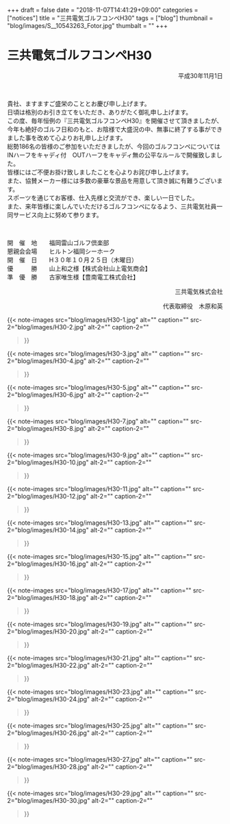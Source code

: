 +++
draft = false
date = "2018-11-07T14:41:29+09:00"
categories = ["notices"]
title = "三共電気ゴルフコンペH30"
tags = ["blog"]
thumbnail = "blog/images/S__10543263_Fotor.jpg"
thumbalt = ""
+++
# 三共電気ゴルフコンペH30


<p align="right">平成30年11月1日 </p>
<p>&nbsp;</p>
<p>貴社、ますますご盛栄のこととお慶び申し上げます。 <br>
  日頃は格別のお引き立てをいただき、ありがたく御礼申し上げます。 <br>
  この度、毎年恒例の『三共電気ゴルフコンペH30』を開催させて頂きましたが、今年も絶好のゴルフ日和のもと、お陰様で大盛況の中、無事に終了する事ができました事を改めて心よりお礼申し上げます。 <br>
   総勢186名の皆様のご参加をいただきましたが、今回のゴルフコンペについてはINハーフをキャディ付　OUTハーフをキャディ無の公平なルールで開催致しました。<br>
  皆様にはご不便お掛け致しましたことを心よりお詫び申し上げます。<br>
  また、協賛メーカー様には多数の豪華な景品を用意して頂き誠に有難うございます。 <br>
  スポーツを通じてお客様、仕入先様と交流ができ、楽しい一日でした。 <br>
  また、来年皆様に楽しんでいただけるゴルフコンペになるよう、三共電気社員一同サービス向上に努めて参ります。 </p>
<p>&nbsp;</p>
<p>開　催　地　　福岡雷山ゴルフ倶楽部 <br>
  懇親会会場　　ヒルトン福岡シーホーク <br>
  開　催　日　　H３０年１０月２５日（木曜日） <br>
  優　　　勝　　山上和之様【株式会社山上電気商会】　 <br>
  準　優　勝　　古家唯生様【豊南電工株式会社】 </p>
  <p align="right">三共電気株式会社</p>
  <p align="right">代表取締役　木原和英 </p>

{{< note-images 
    src="blog/images/H30-1.jpg" alt="" caption=""
    src-2="blog/images/H30-2.jpg" alt-2="" caption-2=""
>}}

{{< note-images 
    src="blog/images/H30-3.jpg" alt="" caption=""
    src-2="blog/images/H30-4.jpg" alt-2="" caption-2=""
>}}

{{< note-images 
    src="blog/images/H30-5.jpg" alt="" caption=""
    src-2="blog/images/H30-6.jpg" alt-2="" caption-2=""
>}}

{{< note-images 
    src="blog/images/H30-7.jpg" alt="" caption=""
    src-2="blog/images/H30-8.jpg" alt-2="" caption-2=""
>}}

{{< note-images 
    src="blog/images/H30-9.jpg" alt="" caption=""
    src-2="blog/images/H30-10.jpg" alt-2="" caption-2=""
>}}

{{< note-images 
    src="blog/images/H30-11.jpg" alt="" caption=""
    src-2="blog/images/H30-12.jpg" alt-2="" caption-2=""
>}}

{{< note-images 
    src="blog/images/H30-13.jpg" alt="" caption=""
    src-2="blog/images/H30-14.jpg" alt-2="" caption-2=""
>}}

{{< note-images 
    src="blog/images/H30-15.jpg" alt="" caption=""
    src-2="blog/images/H30-16.jpg" alt-2="" caption-2=""
>}}

{{< note-images 
    src="blog/images/H30-17.jpg" alt="" caption=""
    src-2="blog/images/H30-18.jpg" alt-2="" caption-2=""
>}}

{{< note-images 
    src="blog/images/H30-19.jpg" alt="" caption=""
    src-2="blog/images/H30-20.jpg" alt-2="" caption-2=""
>}}

{{< note-images 
    src="blog/images/H30-21.jpg" alt="" caption=""
    src-2="blog/images/H30-22.jpg" alt-2="" caption-2=""
>}}

{{< note-images 
    src="blog/images/H30-23.jpg" alt="" caption=""
    src-2="blog/images/H30-24.jpg" alt-2="" caption-2=""
>}}

{{< note-images 
    src="blog/images/H30-25.jpg" alt="" caption=""
    src-2="blog/images/H30-26.jpg" alt-2="" caption-2=""
>}}

{{< note-images 
    src="blog/images/H30-27.jpg" alt="" caption=""
    src-2="blog/images/H30-28.jpg" alt-2="" caption-2=""
>}}

{{< note-images 
    src="blog/images/H30-29.jpg" alt="" caption=""
    src-2="blog/images/H30-30.jpg" alt-2="" caption-2=""
>}}




